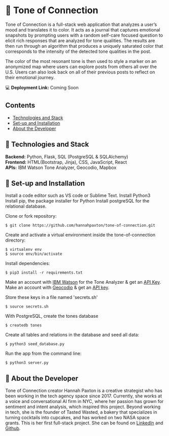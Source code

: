 # 🎨 Tone of Connection 

Tone of Connection is a full-stack web application that analyzes a user’s mood and translates it to color. It acts as a journal that captures emotional snapshots by prompting users with a random self-care focused question to elicit rich responses that are analyzed for tone qualities. The results are then run through an algorithm that produces a uniquely saturated color that corresponds to the intensity of the detected tone qualities in the post. 

The color of the most resonant tone is then used to style a marker on an anonymized map where users can explore posts from others all over the U.S. Users can also look back on all of their previous posts to reflect on their emotional journey.

💻 **Deployment Link:** Coming Soon


## Contents

* [Technologies and Stack](#technologies-and-stack)
* [Set-up and Installation](#set-up-and-installation)
* [About the Developer](#about-the-developer)

## 🎨 Technologies and Stack
**Backend:** Python, Flask, SQL (PostgreSQL & SQLAlchemy)<br/>
**Frontend:** HTML(Bootstrap, Jinja), CSS, JavaScript, React<br/>
**APIs:** IBM Watson Tone Analyzer, Geocodio, Mapbox

## 🎨 Set-up and Installation

Install a code editor such as VS code or Sublime Text.
Install Python3
Install pip, the package installer for Python
Install postgreSQL for the relational database.

Clone or fork repository:
```
$ git clone https://github.com/hannahpaxton/tone-of-connection.git
```
Create and activate a virtual environment inside the tone-of-connection directory:
```
$ virtualenv env
$ source env/bin/activate
```
Install dependencies:
```
$ pip3 install -r requirements.txt
```
Make an account with [IBM Watson](https://www.ibm.com/cloud/watson-tone-analyzer) for the Tone Analyzer & get an [API Key](https://www.ibm.com/docs/en/app-connect/cloud?topic=apps-watson-tone-analyzer).<br/>
Make an account with [Geocodio](https://www.geocod.io/) & get an [API key](https://dash.geocod.io/login).

Store these keys in a file named 'secrets.sh'
```
$ source secrets.sh
```
With PostgreSQL, create the tones database
```
$ createdb tones
```
Create all tables and relations in the database and seed all data:
```
$ python3 seed_database.py
```
Run the app from the command line:
```
$ python3 server.py
```
## 🎨 About the Developer

Tone of Connection creator Hannah Paxton is a creative strategist who has been working in the tech agency space since 2017. Currently, she works at a voice and conversational AI firm in NYC, where her passion has grown for sentiment and intent analysis, which inspired this project.  Beyond working in tech, she is the founder of Tasted Wasted, a bakery that specializes in turning cocktails into cupcakes, and has worked on two NASA space grants. This is her first full-stack project. She can be found on [LinkedIn](https://www.linkedin.com/in/hannah-paxton/) and [Github](https://github.com/hannahpaxton).
